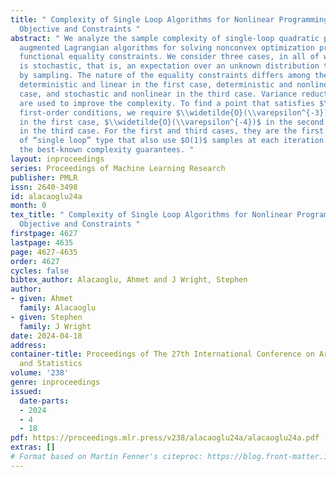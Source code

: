 ```yaml
---
title: " Complexity of Single Loop Algorithms for Nonlinear Programming with Stochastic
  Objective and Constraints "
abstract: " We analyze the sample complexity of single-loop quadratic penalty and
  augmented Lagrangian algorithms for solving nonconvex optimization problems with
  functional equality constraints. We consider three cases, in all of which the objective
  is stochastic, that is, an expectation over an unknown distribution that is accessed
  by sampling. The nature of the equality constraints differs among the three cases:
  deterministic and linear in the first case, deterministic and nonlinear in the second
  case, and stochastic and nonlinear in the third case. Variance reduction techniques
  are used to improve the complexity. To find a point that satisfies $\\varepsilon$-approximate
  first-order conditions, we require $\\widetilde{O}(\\varepsilon^{-3})$ complexity
  in the first case, $\\widetilde{O}(\\varepsilon^{-4})$ in the second case, and $\\widetilde{O}(\\varepsilon^{-5})$
  in the third case. For the first and third cases, they are the first algorithms
  of “single loop” type that also use $O(1)$ samples at each iteration and still achieve
  the best-known complexity guarantees. "
layout: inproceedings
series: Proceedings of Machine Learning Research
publisher: PMLR
issn: 2640-3498
id: alacaoglu24a
month: 0
tex_title: " Complexity of Single Loop Algorithms for Nonlinear Programming with Stochastic
  Objective and Constraints "
firstpage: 4627
lastpage: 4635
page: 4627-4635
order: 4627
cycles: false
bibtex_author: Alacaoglu, Ahmet and J Wright, Stephen
author:
- given: Ahmet
  family: Alacaoglu
- given: Stephen
  family: J Wright
date: 2024-04-18
address:
container-title: Proceedings of The 27th International Conference on Artificial Intelligence
  and Statistics
volume: '238'
genre: inproceedings
issued:
  date-parts:
  - 2024
  - 4
  - 18
pdf: https://proceedings.mlr.press/v238/alacaoglu24a/alacaoglu24a.pdf
extras: []
# Format based on Martin Fenner's citeproc: https://blog.front-matter.io/posts/citeproc-yaml-for-bibliographies/
---
```

